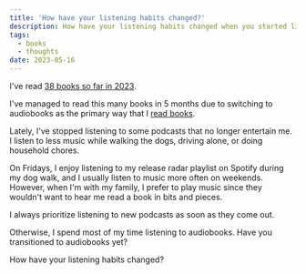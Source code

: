 ```yaml
---
title: 'How have your listening habits changed?'
description: How have your listening habits changed when you started listening to audiobooks?
tags:
  - books
  - thoughts
date: 2023-05-16
---
```


I've read [38 books so far in 2023](/books/). 

I've managed to read this many books in 5 months due to switching to audiobooks as the primary way that I [read books](/posts/where-do-you-get-your-audiobooks/).

Lately, I've stopped listening to some podcasts that no longer entertain me. I listen to less music while walking the dogs, driving alone, or doing household chores. 

On Fridays, I enjoy listening to my release radar playlist on Spotify during my dog walk, and I usually listen to music more often on weekends. However, when I'm with my family, I prefer to play music since they wouldn't want to hear me read a book in bits and pieces. 

I always prioritize listening to new podcasts as soon as they come out. 

Otherwise, I spend most of my time listening to audiobooks. Have you transitioned to audiobooks yet? 

How have your listening habits changed?